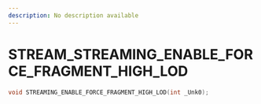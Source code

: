 ```yaml
---
description: No description available 
---
```


# STREAM\_STREAMING_ENABLE_FORCE_FRAGMENT_HIGH_LOD

```cpp
void STREAMING_ENABLE_FORCE_FRAGMENT_HIGH_LOD(int _Unk0);
```
